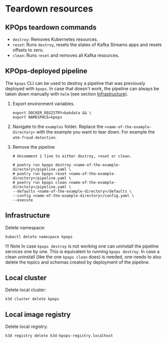 # Teardown resources

## KPOps teardown commands

- `destroy`: Removes Kubernetes resources.
- `reset`: Runs `destroy`, resets the states of Kafka Streams apps and resets offsets to zero.
- `clean`: Runs `reset` and removes all Kafka resources.

## KPOps-deployed pipeline

The `kpops` CLI can be used to destroy a pipeline that was previously deployed with `kpops`. 
In case that doesn't work, the pipeline can always be taken down manually 
with `helm` (see section [Infrastructure](#infrastructure)).

1. Export environment variables.

    ```shell
    export DOCKER_REGISTRY=bakdata && \
    export NAMESPACE=kpops
    ```

2. Navigate to the `examples` folder. 
   Replace the `<name-of-the-example-directory>` with the example you want to tear down. 
   For example the `atm-fraud-detection`.

3. Remove the pipeline

    ```shell
    # Uncomment 1 line to either destroy, reset or clean.

    # poetry run kpops destroy <name-of-the-example-directory>/pipeline.yaml \
    # poetry run kpops reset <name-of-the-example-directory>/pipeline.yaml \
    # poetry run kpops clean <name-of-the-example-directory>/pipeline.yaml \
    --defaults <name-of-the-example-directory>/defaults \
    --config <name-of-the-example-directory>/config.yaml \
    --execute
    ```

## Infrastructure

Delete namespace:

```shell
kubectl delete namespace kpops
```

!!! Note
    In case `kpops destroy` is not working one can uninstall the pipeline services one by one. 
    This is equivalent to running `kpops destroy`. In case a clean uninstall (like the one `kpops clean` does) 
    is needed, one needs to also delete the topics and schemas created by deployment of the pipeline.

## Local cluster

Delete local cluster:

```shell
k3d cluster delete kpops
```

## Local image registry

Delete local registry:

```shell
k3d registry delete k3d-kpops-registry.localhost
```
